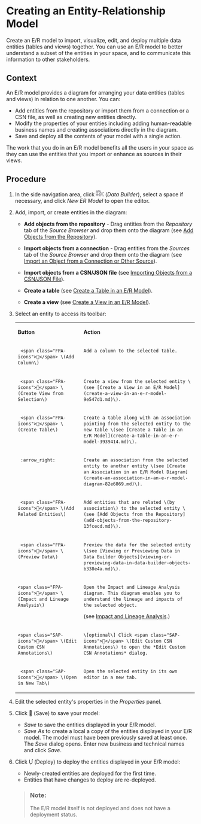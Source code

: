<!-- loioa91c042549fb497384e756d5f5c71fde -->

<link rel="stylesheet" type="text/css" href="css/sap-icons.css"/>

# Creating an Entity-Relationship Model

Create an E/R model to import, visualize, edit, and deploy multiple data entities \(tables and views\) together. You can use an E/R model to better understand a subset of the entities in your space, and to communicate this information to other stakeholders.



## Context

An E/R model provides a diagram for arranging your data entities \(tables and views\) in relation to one another. You can:

-   Add entities from the repository or import them from a connection or a CSN file, as well as creating new entities directly.
-   Modify the properties of your entities including adding human-readable business names and creating associations directly in the diagram.
-   Save and deploy all the contents of your model with a single action.

The work that you do in an E/R model benefits all the users in your space as they can use the entities that you import or enhance as sources in their views.



## Procedure

1.  In the side navigation area, click ![](Creating-Finding-Sharing-Objects/images/Data_Builder_f73dc45.png) \(*Data Builder*\), select a space if necessary, and click *New ER Model* to open the editor.

2.  Add, import, or create entities in the diagram:

    -   **Add objects from the repository** - Drag entities from the *Repository* tab of the *Source Browser* and drop them onto the diagram \(see [Add Objects from the Repository](add-objects-from-the-repository-13fcecd.md)\).

    -   **Import objects from a connection** - Drag entities from the *Sources* tab of the *Source Browser* and drop them onto the diagram \(see [Import an Object from a Connection or Other Source](import-an-object-from-a-connection-or-other-source-3e6f8f2.md)\).
    -   **Import objects from a CSN/JSON file** \(see [Importing Objects from a CSN/JSON File](Creating-Finding-Sharing-Objects/importing-objects-from-a-csn-json-file-23599e6.md)\).
    -   **Create a table** \(see [Create a Table in an E/R Model](create-a-table-in-an-e-r-model-3939414.md)\).
    -   **Create a view** \(see [Create a View in an E/R Model](create-a-view-in-an-e-r-model-9e547d1.md)\).

3.  Select an entity to access its toolbar:


    <table>
    <tr>
    <th valign="top">

    Button


    
    </th>
    <th valign="top">

    Action


    
    </th>
    </tr>
    <tr>
    <td valign="top">
    
         <span class="FPA-icons"></span> \(Add Column\) 


    
    </td>
    <td valign="top">
    
        Add a column to the selected table.


    
    </td>
    </tr>
    <tr>
    <td valign="top">
    
         <span class="FPA-icons"></span> \(Create View from Selection\)


    
    </td>
    <td valign="top">
    
        Create a view from the selected entity \(see [Create a View in an E/R Model](create-a-view-in-an-e-r-model-9e547d1.md)\).


    
    </td>
    </tr>
    <tr>
    <td valign="top">
    
         <span class="FPA-icons"></span> \(Create Table\)


    
    </td>
    <td valign="top">
    
        Create a table along with an association pointing from the selected entity to the new table \(see [Create a Table in an E/R Model](create-a-table-in-an-e-r-model-3939414.md)\).


    
    </td>
    </tr>
    <tr>
    <td valign="top">
    
         :arrow_right:


    
    </td>
    <td valign="top">
    
        Create an association from the selected entity to another entity \(see [Create an Association in an E/R Model Diagram](create-an-association-in-an-e-r-model-diagram-82e6869.md)\).


    
    </td>
    </tr>
    <tr>
    <td valign="top">
    
         <span class="FPA-icons"></span> \(Add Related Entities\)


    
    </td>
    <td valign="top">
    
        Add entities that are related \(by association\) to the selected entity \(see [Add Objects from the Repository](add-objects-from-the-repository-13fcecd.md)\).


    
    </td>
    </tr>
    <tr>
    <td valign="top">
    
         <span class="FPA-icons"></span> \(Preview Data\)


    
    </td>
    <td valign="top">
    
        Preview the data for the selected entity \(see [Viewing or Previewing Data in Data Builder Objects](viewing-or-previewing-data-in-data-builder-objects-b338e4a.md)\).


    
    </td>
    </tr>
    <tr>
    <td valign="top">
    
        <span class="FPA-icons"></span> \(Impact and Lineage Analysis\)


    
    </td>
    <td valign="top">
    
        Open the Impact and Lineage Analysis diagram. This diagram enables you to understand the lineage and impacts of the selected object. 

    \(see [Impact and Lineage Analysis](Creating-Finding-Sharing-Objects/impact-and-lineage-analysis-9da4892.md).\)


    
    </td>
    </tr>
    <tr>
    <td valign="top">
    
        <span class="SAP-icons"></span> \(Edit Custom CSN Annotations\)


    
    </td>
    <td valign="top">
    
        \[optional\] Click <span class="SAP-icons"></span> \(Edit Custom CSN Annotations\) to open the *Edit Custom CSN Annotations* dialog. 


    
    </td>
    </tr>
    <tr>
    <td valign="top">
    
         <span class="SAP-icons"></span> \(Open in New Tab\)


    
    </td>
    <td valign="top">
    
        Open the selected entity in its own editor in a new tab.


    
    </td>
    </tr>
    </table>
    
4.  Edit the selected entity's properties in the *Properties* panel.

5.  Click <span class="FPA-icons"></span> \(Save\) to save your model:

    -   *Save* to save the entities displayed in your E/R model.
    -   *Save As* to create a local a copy of the entities displayed in your E/R model. The model must have been previously saved at least once. The *Save* dialog opens. Enter new business and technical names and click *Save*.

6.  Click <span class="SAP-icons"></span> \(Deploy\) to deploy the entities displayed in your E/R model:

    -   Newly-created entities are deployed for the first time.
    -   Entities that have changes to deploy are re-deployed.

    > ### Note:  
    > The E/R model itself is not deployed and does not have a deployment status.


